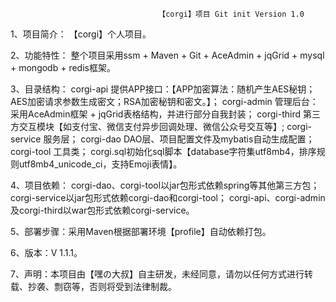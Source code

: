                                      【corgi】项目 Git init Version 1.0

1、项目简介：  【corgi】个人项目。

2、功能特性：   整个项目采用ssm + Maven + Git + AceAdmin + jqGrid + mysql + mongodb + redis框架。

3、目录结构：   corgi-api 提供APP接口：【APP加密算法：随机产生AES秘钥；AES加密请求参数生成密文；RSA加密秘钥和密文。】；
                corgi-admin 管理后台：采用AceAdmin框架 + jqGrid表格结构，并进行部分自我封装；
                corgi-third 第三方交互模块【如支付宝、微信支付异步回调处理、微信公众号交互等】;
                corgi-service 服务层；
                corgi-dao DAO层、项目配置文件及mybatis自动生成配置；
                corgi-tool 工具类；
                corgi.sql初始化sql脚本【database字符集utf8mb4，排序规则utf8mb4_unicode_ci，支持Emoji表情】。

4、项目依赖：   corgi-dao、corgi-tool以jar包形式依赖spring等其他第三方包；
                corgi-service以jar包形式依赖corgi-dao和corgi-tool；
                corgi-api、corgi-admin及corgi-third以war包形式依赖corgi-service。

5、部署步骤：采用Maven根据部署环境【profile】自动依赖打包。

6、版本：V 1.1.1。

7、声明：本项目由【嘿の大叔】自主研发，未经同意，请勿以任何方式进行转载、抄袭、剽窃等，否则将受到法律制裁。